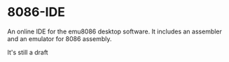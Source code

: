 # 8086-IDE
An online IDE for the emu8086 desktop software. It includes an assembler and an emulator for 8086 assembly.


It's still a draft

